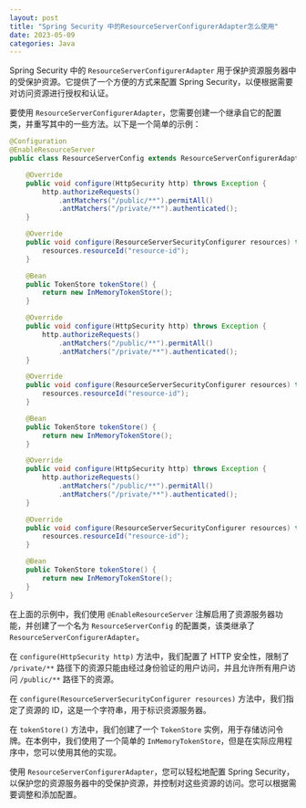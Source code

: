 ```yaml
---
layout: post
title: "Spring Security 中的ResourceServerConfigurerAdapter怎么使用"
date: 2023-05-09
categories: Java
---
```

        

Spring Security 中的 `ResourceServerConfigurerAdapter` 用于保护资源服务器中的受保护资源。它提供了一个方便的方式来配置 Spring Security，以便根据需要对访问资源进行授权和认证。

要使用 `ResourceServerConfigurerAdapter`，您需要创建一个继承自它的配置类，并重写其中的一些方法。以下是一个简单的示例：

```java
@Configuration
@EnableResourceServer
public class ResourceServerConfig extends ResourceServerConfigurerAdapter {

    @Override
    public void configure(HttpSecurity http) throws Exception {
        http.authorizeRequests()
            .antMatchers("/public/**").permitAll()
            .antMatchers("/private/**").authenticated();
    }

    @Override
    public void configure(ResourceServerSecurityConfigurer resources) throws Exception {
        resources.resourceId("resource-id");
    }

    @Bean
    public TokenStore tokenStore() {
        return new InMemoryTokenStore();
    }

    @Override
    public void configure(HttpSecurity http) throws Exception {
        http.authorizeRequests()
            .antMatchers("/public/**").permitAll()
            .antMatchers("/private/**").authenticated();
    }

    @Override
    public void configure(ResourceServerSecurityConfigurer resources) throws Exception {
        resources.resourceId("resource-id");
    }

    @Bean
    public TokenStore tokenStore() {
        return new InMemoryTokenStore();
    }

    @Override
    public void configure(HttpSecurity http) throws Exception {
        http.authorizeRequests()
            .antMatchers("/public/**").permitAll()
            .antMatchers("/private/**").authenticated();
    }

    @Override
    public void configure(ResourceServerSecurityConfigurer resources) throws Exception {
        resources.resourceId("resource-id");
    }

    @Bean
    public TokenStore tokenStore() {
        return new InMemoryTokenStore();
    }
}
```

在上面的示例中，我们使用 `@EnableResourceServer` 注解启用了资源服务器功能，并创建了一个名为 `ResourceServerConfig` 的配置类，该类继承了 `ResourceServerConfigurerAdapter`。

在 `configure(HttpSecurity http)` 方法中，我们配置了 HTTP 安全性，限制了 `/private/**` 路径下的资源只能由经过身份验证的用户访问，并且允许所有用户访问 `/public/**` 路径下的资源。

在 `configure(ResourceServerSecurityConfigurer resources)` 方法中，我们指定了资源的 ID，这是一个字符串，用于标识资源服务器。

在 `tokenStore()` 方法中，我们创建了一个 `TokenStore` 实例，用于存储访问令牌。在本例中，我们使用了一个简单的 `InMemoryTokenStore`，但是在实际应用程序中，您可以使用其他的实现。

使用 `ResourceServerConfigurerAdapter`，您可以轻松地配置 Spring Security，以保护您的资源服务器中的受保护资源，并控制对这些资源的访问。您可以根据需要调整和添加配置。